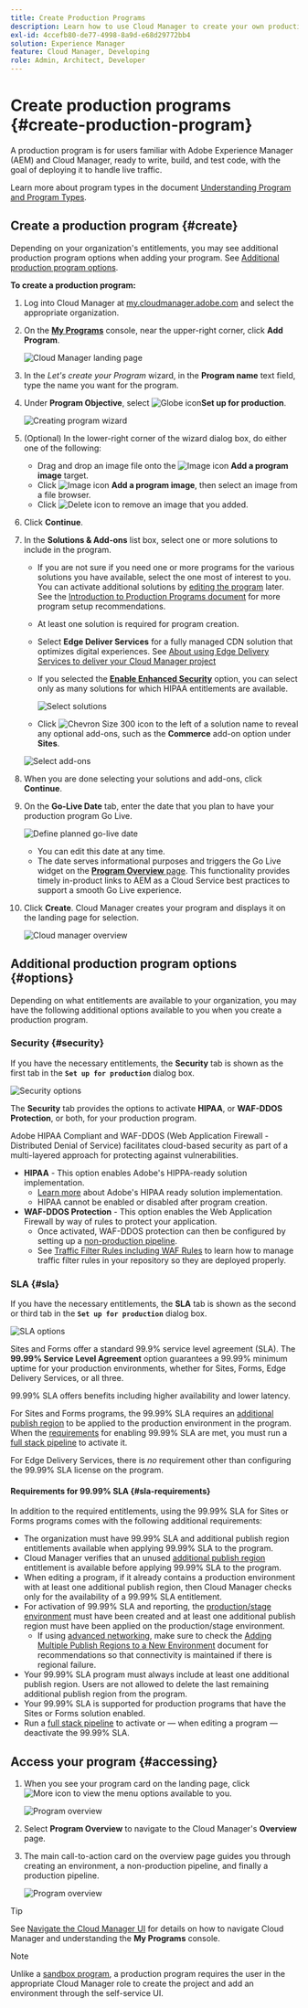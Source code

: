 ```yaml
---
title: Create Production Programs
description: Learn how to use Cloud Manager to create your own production program to host live traffic.
exl-id: 4ccefb80-de77-4998-8a9d-e68d29772bb4
solution: Experience Manager
feature: Cloud Manager, Developing
role: Admin, Architect, Developer
---
```


# Create production programs {#create-production-program}

A production program is for users familiar with Adobe Experience Manager (AEM) and Cloud Manager, ready to write, build, and test code, with the goal of deploying it to handle live traffic.

Learn more about program types in the document [Understanding Program and Program Types](program-types.md).

## Create a production program {#create}

Depending on your organization's entitlements, you may see additional production program options when adding your program.
See [Additional production program options](#options).

**To create a production program:**

1. Log into Cloud Manager at [my.cloudmanager.adobe.com](https://my.cloudmanager.adobe.com/) and select the appropriate organization.

1. On the **[My Programs](/help/implementing/cloud-manager/navigation.md#my-programs)** console, near the upper-right corner, click **Add Program**.

   ![Cloud Manager landing page](assets/log-in.png) 

1. In the *Let's create your Program* wizard, in the **Program name** text field, type the name you want for the program.

1. Under **Program Objective**, select ![Globe icon](https://spectrum.adobe.com/static/icons/workflow_18/Smock_Globe_18_N.svg)**Set up for production**.

   ![Creating program wizard](assets/create-production-program.png)

1. (Optional) In the lower-right corner of the wizard dialog box, do either one of the following:

   * Drag and drop an image file onto the ![Image icon](https://spectrum.adobe.com/static/icons/workflow_18/Smock_Image_18_N.svg) **Add a program image** target.
   * Click ![Image icon](https://spectrum.adobe.com/static/icons/workflow_18/Smock_Image_18_N.svg) **Add a program image**, then select an image from a file browser.
   * Click ![Delete icon](https://spectrum.adobe.com/static/icons/workflow_18/Smock_DeleteOutline_18_N.svg) to remove an image that you added.
   
1. Click **Continue**.

1. In the **Solutions &amp; Add-ons** list box, select one or more solutions to include in the program.

   * If you are not sure if you need one or more programs for the various solutions you have available, select the one most of interest to you. You can activate additional solutions by [editing the program](/help/implementing/cloud-manager/getting-access-to-aem-in-cloud/editing-programs.md) later. See the [Introduction to Production Programs document](/help/implementing/cloud-manager/getting-access-to-aem-in-cloud/introduction-production-programs.md) for more program setup recommendations.
   * At least one solution is required for program creation.
   * Select **Edge Deliver Services** for a fully managed CDN solution that optimizes digital experiences. See [About using Edge Delivery Services to deliver your Cloud Manager project](#edge-overview)
   * If you selected the **[Enable Enhanced Security](#security)** option, you can select only as many solutions for which HIPAA entitlements are available.

      ![Select solutions](/help/implementing/cloud-manager/assets/add-production-program-with-edge.png)

   * Click ![Chevron Size 300 icon](https://spectrum.adobe.com/static/icons/ui_18/ChevronSize300.svg) to the left of a solution name to reveal any optional add-ons, such as the **Commerce** add-on option under **Sites**.

   ![Select add-ons](assets/setup-prod-commerce.png)

1. When you are done selecting your solutions and add-ons, click **Continue**.

1. On the **Go-Live Date** tab, enter the date that you plan to have your production program Go Live.

   ![Define planned go-live date](assets/set-up-go-live.png)

   * You can edit this date at any time.
   * The date serves informational purposes and triggers the Go Live widget on the [**Program Overview** page](/help/implementing/cloud-manager/getting-access-to-aem-in-cloud/editing-programs.md#program-overview). This functionality provides timely in-product links to AEM as a Cloud Service best practices to support a smooth Go Live experience.

1. Click **Create**. Cloud Manager creates your program and displays it on the landing page for selection.

   ![Cloud manager overview](assets/navigate-cm.png)

## Additional production program options {#options}

Depending on what entitlements are available to your organization, you may have the following additional options available to you when you create a production program.

### Security {#security}

If you have the necessary entitlements, the **Security** tab is shown as the first tab in the **`Set up for production`** dialog box.

![Security options](assets/create-production-program-security.png)

The **Security** tab provides the options to activate **HIPAA**, or **WAF-DDOS Protection**, or both, for your production program.

Adobe HIPAA Compliant and WAF-DDOS (Web Application Firewall - Distributed Denial of Service) facilitates cloud-based security as part of a multi-layered approach for protecting against vulnerabilities.

   * **HIPAA** - This option enables Adobe's HIPPA-ready solution implementation.
     * [Learn more](https://www.adobe.com/trust/compliance/hipaa-ready.html) about Adobe's HIPAA ready solution implementation.
     * HIPAA cannot be enabled or disabled after program creation.
   * **WAF-DDOS Protection** - This option enables the Web Application Firewall by way of rules to protect your application.
     * Once activated, WAF-DDOS protection can then be configured by setting up a [non-production pipeline](/help/implementing/cloud-manager/configuring-pipelines/configuring-non-production-pipelines.md).
     * See [Traffic Filter Rules including WAF Rules](/help/security/traffic-filter-rules-including-waf.md) to learn how to manage traffic filter rules in your repository so they are deployed properly.

### SLA {#sla}

If you have the necessary entitlements, the **SLA** tab is shown as the second or third tab in the **`Set up for production`** dialog box.

![SLA options](assets/create-production-program-sla.png)

Sites and Forms offer a standard 99.9% service level agreement (SLA). The **99.99% Service Level Agreement** option guarantees a 99.99% minimum uptime for your production environments, whether for Sites, Forms, Edge Delivery Services, or all three.

99.99% SLA offers benefits including higher availability and lower latency.

For Sites and Forms programs, the 99.99% SLA requires an [additional publish region](/help/implementing/cloud-manager/manage-environments.md#multiple-regions) to be applied to the production environment in the program. When the [requirements](#sla-requirements) for enabling 99.99% SLA are met, you must run a [full stack pipeline](/help/implementing/cloud-manager/configuring-pipelines/configuring-production-pipelines.md) to activate it.

For Edge Delivery Services, there is *no* requirement other than configuring the 99.99% SLA license on the program.

#### Requirements for 99.99% SLA {#sla-requirements}

In addition to the required entitlements, using the 99.99% SLA for Sites or Forms programs comes with the following additional requirements:

* The organization must have 99.99% SLA and additional publish region entitlements available when applying 99.99% SLA to the program.
* Cloud Manager verifies that an unused [additional publish region](/help/implementing/cloud-manager/manage-environments.md#multiple-regions) entitlement is available before applying 99.99% SLA to the program.
* When editing a program, if it already contains a production environment with at least one additional publish region, then Cloud Manager checks only for the availability of a 99.99% SLA entitlement.
* For activation of 99.99% SLA and reporting, the [production/stage environment](/help/implementing/cloud-manager/manage-environments.md#adding-environments) must have been created and at least one additional publish region must have been applied on the production/stage environment.
  * If using [advanced networking](/help/security/configuring-advanced-networking.md), make sure to check the [Adding Multiple Publish Regions to a New Environment](/help/implementing/cloud-manager/manage-environments.md#adding-regions) document for recommendations so that connectivity is maintained if there is regional failure.
* Your 99.99% SLA program must always include at least one additional publish region. Users are not allowed to delete the last remaining additional publish region from the program.
* Your 99.99% SLA is supported for production programs that have the Sites or Forms solution enabled.
* Run a [full stack pipeline](/help/implementing/cloud-manager/configuring-pipelines/configuring-production-pipelines.md) to activate or &mdash; when editing a program &mdash; deactivate the 99.99% SLA.

## Access your program {#accessing}

1. When you see your program card on the landing page, click ![More icon](https://spectrum.adobe.com/static/icons/workflow_18/Smock_More_18_N.svg) to view the menu options available to you.

   ![Program overview](assets/program-overview.png)

1. Select **Program Overview** to navigate to the Cloud Manager's **Overview** page.  

1. The main call-to-action card on the overview page guides you through creating an environment, a non-production pipeline, and finally a production pipeline.

   ![Program overview](assets/set-up-prod5.png)

>[!TIP]
>
>See [Navigate the Cloud Manager UI](/help/implementing/cloud-manager/navigation.md) for details on how to navigate Cloud Manager and understanding the **My Programs** console.

>[!NOTE]
>
>Unlike a [sandbox program](introduction-sandbox-programs.md#auto-creation), a production program requires the user in the appropriate Cloud Manager role to create the project and add an environment through the self-service UI.


